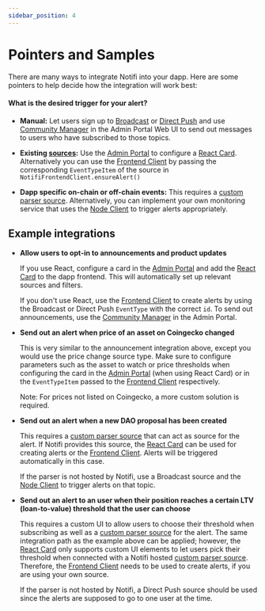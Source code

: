 ```yaml
---
sidebar_position: 4
---
```


# Pointers and Samples

There are many ways to integrate Notifi into your dapp. Here are some pointers to help decide how the integration will work best:

#### What is the desired trigger for your alert?

- **Manual:** Let users sign up to [Broadcast](alerts-in-depth#broadcast) or [Direct Push](alerts-in-depth#direct-push) and use [Community Manager](../alert-trigger/admin-portal) in the Admin Portal Web UI to send out messages to users who have subscribed to those topics.

- **Existing [sources](alerts-in-depth#source):** Use the [Admin Portal](../alert-trigger/admin-portal) to configure a [React Card](../alert-subscribe/react-card). Alternatively you can use the [Frontend Client](../alert-subscribe/frontend-client) by passing the corresponding `EventTypeItem` of the source in `NotifiFrontendClient.ensureAlert()`

- **Dapp specific on-chain or off-chain events:** This requires a [custom parser source](alerts-in-depth#custom-parser-source). Alternatively, you can implement your own monitoring service that uses the [Node Client](../alert-trigger/node-client) to trigger alerts appropriately.

## Example integrations

- **Allow users to opt-in to announcements and product updates**

  If you use React, configure a card in the [Admin Portal](../alert-trigger/admin-portal) and add the [React Card](../alert-subscribe/react-card) to the dapp frontend. This will automatically set up relevant sources and filters.

  If you don't use React, use the [Frontend Client](../alert-subscribe/frontend-client) to create alerts by using the Broadcast or Direct Push `EventType` with the correct `id`.
  To send out announcements, use the [Community Manager](../alert-trigger/admin-portal) in the Admin Portal.

- **Send out an alert when price of an asset on Coingecko changed**

  This is very similar to the announcement integration above, except you would use the price change source type. Make sure to configure parameters such as the asset to watch or price thresholds when configuring the card in the [Admin Portal](../alert-trigger/admin-portal) (when using React Card) or in the `EventTypeItem` passed to the [Frontend Client](../alert-subscribe/frontend-client) respectively.

  Note: For prices not listed on Coingecko, a more custom solution is required.

- **Send out an alert when a new DAO proposal has been created**

  This requires a [custom parser source](alerts-in-depth#custom-parser-source) that can act as source for the alert. If Notifi provides this source, the [React Card](../alert-subscribe/react-card) can be used for creating alerts or the [Frontend Client](../alert-subscribe/frontend-client). Alerts will be triggered automatically in this case.

  If the parser is not hosted by Notifi, use a Broadcast source and the [Node Client](../alert-trigger/node-client) to trigger alerts on that topic.

- **Send out an alert to an user when their position reaches a certain LTV (loan-to-value) threshold that the user can choose**

  This requires a custom UI to allow users to choose their threshold when subscribing as well as a [custom parser source](alerts-in-depth#custom-parser-source) for the alert.
  The same integration path as the example above can be applied; however, the [React Card](../alert-subscribe/react-card) only supports custom UI elements to let users pick their threshold when connected with a Notifi hosted [custom parser source](alerts-in-depth#custom-parser-source). Therefore, the [Frontend Client](../alert-subscribe/frontend-client) needs to be used to create alerts, if you are using your own source.

  If the parser is not hosted by Notifi, a Direct Push source should be used since the alerts are supposed to go to one user at the time.




<!--
Rough decision making chart for what to use:



Do you require special UI elements for users to sign up to your alert (e.g. sliders, buttons, etc. to pick thresholds)?

- Yes -> build UI components and use Notifi React Hooks (if on React) or Frontend Client to create alerts
- No -> Use Notifi React Card (if on React) or follow simple example of Frontend Client

  Note: The React card has components for users to enter the target (Email, SMS, Telegram, Discord) and basic opt-in check boxes

What is the desired trigger for your alert?

- Manual (e.g. announcement of new features) -> use Admin Portal - Send Test Messages or Community Manager to draft messages and send them
- Existing topic type (Price change, Balance change, etc.) -> use Admin Portal card config for React Card or pass correct `EventTypeItem` in `NotifiFrontendClient.ensureAlert()`
- Events on the blockchain (e.g. liquidation, certain transactions, etc.) -> this requires a custom parser, reach out to us. If you are able to run your own parser that monitors blockchain transactions, you can have it trigger notifications through the Node Client.
- Off-chain events -> Reach out to us or run a service that calls Node Client to send out notifications.


Example use cases and how to integrate:

- Allow users to opt-in to announcements and product updates

  If on React configure a card in the Admin Portal and add the React Card to the dapp frontend. This will automatically set up relevant sources and filters.
  If not on React use the Frontend Client to create alerts, make sure to use the correct topic id.
  Send out announcements from the Community Manager in the Admin Portal.

- Send out alert when price of an asset on Coingecko changed

  Same as announcements and product updates, use topic type price change.
  Alerts will be send automatically whenever the coingecko price of a supported assets changes.

  Note: For prices from outside Coingecko or other assets a more custom solution is required


- Send out alerts when a liquidation has happened

  This requires a custom parser that can act as source for the alert. If Notifi provides this source, the React Card can be used (configured with the correct topic type) for creating alerts or by using the Frontend Client. Alerts will be triggered automatically in this case.
  If the parser is not hosted by Notifi, a generic broadcast topic should be created, and the Node Client can be called to trigger alerts on that topic. For subscribing the React Card or Frontend Client can be used (with selecting the generic broadcast topic)

- Alert the user when their position reaches a certain LTV (loan-to-value) threshold that the user can choose

  This requires a custom UI to allow users to choose their threshold when subscribing as well as a custom parser as source for the alert. Build the UI components and use the React Hooks or Frontend Client to create the alerts.
  Contact us for a custom parser as source, or alternatively you can run a service that uses the Node Client to send out Direct Push notifications.

  -->
